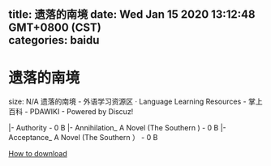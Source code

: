 
title: 遗落的南境
date: Wed Jan 15 2020 13:12:48 GMT+0800 (CST)    
categories: baidu
---

# 遗落的南境
size: N/A
 遗落的南境 - 外语学习资源区 · Language Learning Resources - 掌上百科 - PDAWIKI - Powered by Discuz!
 
|- Authority - 0 B
|- Annihilation_ A Novel (The Southern ) - 0 B
|- Acceptance_ A Novel (The Southern ） - 0 B

[How to download](https://bpcam.bemobtrk.com/go/2ceec3aa-1ca2-46d6-b9ff-aaa5c184517c?jno=456)